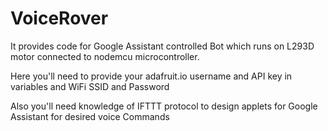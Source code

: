 # VoiceRover
  It provides code for Google Assistant controlled Bot which runs on L293D motor connected to nodemcu
  microcontroller.
  
  Here you'll need to provide your adafruit.io username and API key in variables and WiFi SSID and Password
  
  
  Also you'll need knowledge of IFTTT protocol to design applets for Google Assistant for desired voice 
  Commands
  

